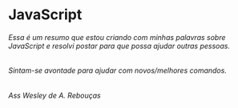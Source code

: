 #								 JavaScript 

###### Essa é um resumo que estou criando com minhas palavras sobre JavaScript e resolvi postar para que possa ajudar outras pessoas. 
###### Sintam-se avontade para ajudar com novos/melhores comandos.
######										 Ass Wesley de A. Rebouças 